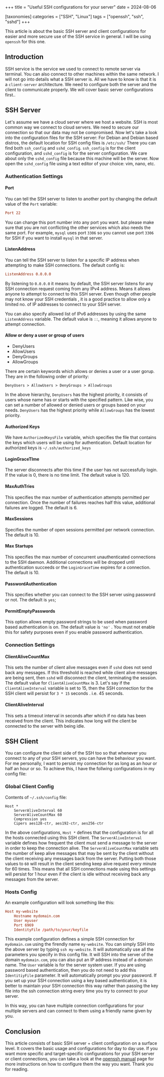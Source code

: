 +++
title = "Useful SSH configurations for your server"
date = 2024-08-06

[taxonomies]
categories = ["SSH", "Linux"]
tags = ["openssh", "ssh", "sshd"]
+++

This article is about the basic SSH server and client configurations for easier and more secure use of the SSH service in general.
I will be using `openssh` for this one.

<!-- more -->
## Introduction

SSH service is the service we used to connect to remote server via terminal.
You can also connect to other machines within the same network.
I will not go into details what a SSH server is.
All we have to know is that it is a `client-server` architecture.
We need to configure both the server and the client to communicate properly.
We will cover basic server configurations first..

 ## SSH Server

Let's assume we have a cloud server where we host a website.
SSH is most common way we connect to cloud servers.
We need to secure our connection so that our data may not be compromised.
Now let's take a look into the configuration files for the SSH server:
For Debian and Debian based distros, the default location for SSH config files is `/etc/ssh/`
There you can find both `ssh_config` and `sshd_config`.
`ssh_config` is for the client configuration, and `sshd_config` is for the server configuration.
We care about only the `sshd_config` file because this machine will be the server.
Now open the `sshd_config` file using a text editor of your choice: vim, nano, etc.
### Authentication Settings

#### Port

You can tell the SSH server to listen to another port by changing the default value of the `Port` variable:

```conf
Port 22
```

You can change this port number into any port you want.
but please make sure that you are not conflicting the other services which also needs the same port.
For example, `mysql` uses port `3306` so you cannot use port `3306` for SSH if you want to install `mysql` in that server.

#### ListenAddress

You can tell the SSH server to listen for a specific IP address when attempting to make SSH connections. The default config is:

```conf
ListenAddress 0.0.0.0
```

By listening to `0.0.0.0` it means: by default, the SSH server listens for any SSH connection request coming from any IPv4 address.
Means it allows anyone to attempt to connect to this SSH server.
Even though other people may not know your SSH credentials , it is a good practice to allow only a limited no. of IP addresses to connect to your SSH server.

You can also specify allowed list of IPv6 addresses by using the same `ListenAddress` variable. The default value is `::`, meaning it allows anyone to attempt connection.

#### Allow or deny a user or group of users

- DenyUsers
- AllowUsers
- DenyGroups
- AllowGroups

There are certain keywords which allows or denies a user or a user gorup. They are in the following order of priority:

```
DenyUsers > AllowUsers > DenyGroups > AllowGroups
```

In the above hierarchy, `DenyUsers` has the highest priority, it consists of users whose name has or starts with the specified pattern.
Like wise, you can set a number of allowed or denied users or groups based on your needs.
`DenyUsers` has the highest priority while `AllowGroups` has the lowest priority.

#### Authorized Keys

We have `AuthorizedKeysFile` variable, which specifies the file that contains the keys which users will be using for authentication.
Default location for authorized keys is `~/.ssh/authorized_keys`

#### LoginGraceTIme

The server disconnects after this time if the user has not successfully login.
If the value is 0, there is no time limit.
The default value is 120.

#### MaxAuthTries

This specifies the max number of authentication attempts permitted per connection.
Once the number of failures reaches half this value, additional failures are logged.
The default is 6.

#### MaxSessions

Specifies the number of open sessions permitted per network connection.
The default is 10.

#### Max Startups

This specifies the max number of concurrent unauthenticated connections to the SSH daemon.
Additional connections will be dropped until authentication succeeds or the `LoginGraceTime` expires for a connection.
The default is 10.

#### PasswordAuthentication

This specifies whether you can connect to the SSH server using password or not.
The default is `yes`;

#### PermitEmptyPasswords

This option allows empty password strings to be used when password based authentication is on.
The default value is `'no'` .
You must not enable this for safety purposes even if you enable password authentication.

### Connection Settings

#### ClientAliveCountMax

This sets the number of client alive messages even if `sshd` does not send back any messages.
If this threshold is reached while client alive messages are being sent, then `sshd` will disconnect the client, terminating the session.
The default value for `ClientAliveCountMax` is 3.
Let's say if the `ClientAliveInterval` variable is set to 15, then the SSH connection for the SSH client will persist for `3 * 15` seconds . i.e. 45 seconds.


#### ClientAliveInterval

This sets a timeout interval in seconds after which if no data has been received from the client.
This indicates how long will the client be connected to the server with being idle.

## SSH Client

You can configure the client side of the SSH too so that whenever you connect to any of your SSH servers, you can have the behaviour you want.
For me personally, I want to persist my connection for as long as an hour or half an hour or so.
To achieve this, I have the follwing configurations in my config file:

### Global Client Config

Contents of `~/.ssh/config` file:
```
Host *
	ServerAliveInterval 60
	ServerAliveCountMax 60
	Compression yes
	Cipers aes128-ctr, aes192-ctr, aes256-ctr
```

In the above configurations, `Host *` defines that the configuration is for all the hosts connected using this SSH client.
The `ServerAliveInterval` variable defines how frequent the client must send a message to the server in order to keep the connection alive.
The `ServerAliveCountMax` variable sets the number of keep alive messages that may be sent by the client without the client receiving any messages back from the server.
Putting both those values to `60` will result in the client sending keep alive request every minute for 60 times.
This means that all SSH connections made using this settings will persist for 1 hour even if the client is idle without receiving back any messages from the server.

### Hosts Config

An example configuration will look something like this:

```conf
Host my-website
	Hostname mydomain.com
	User myuser
	Port 6969
	IdentityFile /path/to/your/keyfile
```

This example configuration defines a simple SSH connection for `mydomain.com` using the firendly name `my-website`.
You can simply SSH into the above server by typing `ssh my-website`.
It will automatically use all the parameters you specify in this config file.
It will SSH into the server of the domain `mydomain.com`, you can also put an IP address instead of a domain name.
The `User` variable is for the server system user.
If you are using password based authentication, then you do not need to add this `IdentitiyFile` parameter.
It will automatically prompt you your password.
If you set up your SSH connection using a key based authentication, it is better to maintain your SSH connection this way rather than passing the key file into the ssh connection string every time you try to connect to your server.

In this way, you can have multiple connection configurations for your multiple servers and can connect to  them using a friendly name given by you.

## Conclusion

This article consists of basic SSH server + client configuration on a surface level.
It covers the basic usage and configurations for day to day use.
If you want more specific and target-specific configurations for your SSH server or client connections, you can take a look at the [openssh manual](https://www.openssh.com/manual.html) page for more instructions on how to configure them the way you want.
Thank you for reading.

